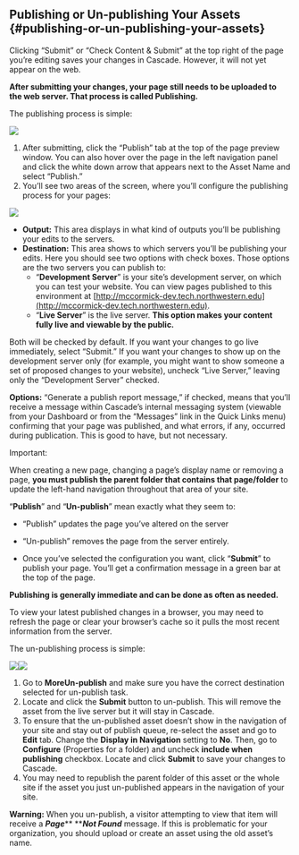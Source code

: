 ## Publishing or Un-publishing Your Assets {#publishing-or-un-publishing-your-assets}

Clicking “Submit” or “Check Content & Submit” at the top right of the page you’re editing saves your changes in Cascade. However, it will not yet appear on the web.

**After submitting your changes, your page still needs to be uploaded to the web server. That process is called Publishing.**

The publishing process is simple:

![](https://northwestern-engineering.gitbooks.io/main-mccormick-site/content/assets/72.png)

1. After submitting, click the “Publish” tab at the top of the page preview window. You can also hover over the page in the left navigation panel and click the white down arrow that appears next to the Asset Name and select “Publish.”
2. You’ll see two areas of the screen, where you’ll configure the publishing process for your pages:

![](https://northwestern-engineering.gitbooks.io/main-mccormick-site/content/assets/73.png)

* **Output:** This area displays in what kind of outputs you’ll be publishing your edits to the servers.
* **Destination:** This area shows to which servers you’ll be publishing your edits. Here you should see two options with check boxes. Those options are the two servers you can publish to:
  * “**Development Server**” is your site’s development server, on which you can test your website. You can view pages published to this environment at [http://mccormick-dev.tech.northwestern.edu](http://mccormick-dev.tech.northwestern.edu).
  * “**Live Server**” is the live server. **This option makes your content fully live and viewable by the public.**

Both will be checked by default. If you want your changes to go live immediately, select “Submit.” If you want your changes to show up on the development server only \(for example, you might want to show someone a set of proposed changes to your website\), uncheck “Live Server,” leaving only the “Development Server” checked.

**Options:** “Generate a publish report message,” if checked, means that you’ll receive a message within Cascade’s internal messaging system \(viewable from your Dashboard or from the “Messages” link in the Quick Links menu\) confirming that your page was published, and what errors, if any, occurred during publication. This is good to have, but not necessary.

Important:

When creating a new page, changing a page’s display name or removing a page, **you must publish the parent folder that contains that page/folder** to update the left-hand navigation throughout that area of your site.

“**Publish**” and “**Un-publish**” mean exactly what they seem to:

* “Publish” updates the page you’ve altered on the server
* “Un-publish” removes the page from the server entirely.

* Once you’ve selected the configuration you want, click “**Submit**” to publish your page. You’ll get a confirmation message in a green bar at the top of the page.

**Publishing is generally immediate and can be done as often as needed.**

To view your latest published changes in a browser, you may need to refresh the page or clear your browser’s cache so it pulls the most recent information from the server.

The un-publishing process is simple:

![](https://northwestern-engineering.gitbooks.io/main-mccormick-site/content/assets/75.png)![](https://northwestern-engineering.gitbooks.io/main-mccormick-site/content/assets/76.png)

1. Go to **MoreUn-publish** and make sure you have the correct destination selected for un-publish task.
2. Locate and click the **Submit** button to un-publish. This will remove the asset from the live server but it will stay in Cascade.
3. To ensure that the un-published asset doesn’t show in the navigation of your site and stay out of publish queue, re-select the asset and go to **Edit** tab. Change the **Display in Navigation** setting to **No**. Then, go to **Configure** \(Properties for a folder\) and uncheck **include when publishing** checkbox. Locate and click **Submit** to save your changes to Cascade.
4. You may need to republish the parent folder of this asset or the whole site if the asset you just un-published appears in the navigation of your site.

**Warning:** When you un-publish, a visitor attempting to view that item will receive a _**Page**_** **_**Not Found**_ message. If this is problematic for your organization, you should upload or create an asset using the old asset’s name.

